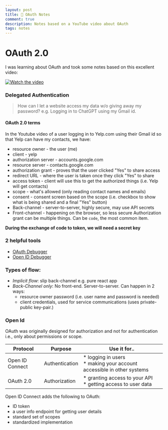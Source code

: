 ```yaml
---
layout: post
title: 🪪 OAuth Notes
comment: true
description: Notes based on a YouTube video about OAuth
tags: notes
---
```


# OAuth 2.0
I was learning about OAuth and took some notes based on this excellent video:

[![Watch the video](https://img.youtube.com/vi/996OiexHze0/0.jpg)](https://www.youtube.com/watch?v=996OiexHze0)


### Delegated Authentication

>How can I let a website access my data w/o giving away my password? e.g. Logging in to ChatGPT using my Gmail id.

#### OAuth 2.0 terms

In the Youtube video of a user logging in to Yelp.com using their Gmail id so that Yelp can have my contacts, we have:

* resource owner - the user (me)
* client - yelp
* authorization server - accounts.google.com
* resource server - contacts.google.com
* authorization grant - proves that the user clicked "Yes" to share access
* redirect URL - where the user is taken once they click "Yes" to share
* access token - client will use this to get the authorized things (i.e. Yelp will get contacts)
* scope - what's allowed (only reading contact names and emails)
* consent - consent screen based on the scope (i.e. checkbox to show what is being shared and a final "Yes" button)
* Back-channel - server-to-server, highly secure, may use API secrets
* Front-channel - happening on the browser, so less secure
Authorization grant can be multiple things. Can be `code`, the most common item.

**During the exchange of code to token, we will need a secret key**

### 2 helpful tools
* [OAuth Debugger](https://oauthdebugger.com/)
* [Open ID Debugger](https://oidcdebugger.com/)

### Types of flow:

* *Implicit flow*: slip back-channel e.g. pure react app
* *Back-Channel only*: No front-end. Server-to-server. Can happen in 2 ways:
    * resource owner password (i.e. user name and password is needed)
    * client credentials, used for service communications (uses private-public key-pair.)

### Open Id
OAuth was originally designed for authorization and not for authentication i.e., only about permissions or scope.

| Protocol | Purpose | Use it for.. |
|----------|---------| ------|
| Open ID Connect | Authentication  |  * logging in users<br>* making your account accessible in other systems |
| OAuth 2.0 | Authorization | * granting access to your API <br>* getting access to user data |

Open ID Connect adds the following to OAuth:
- ID token
- a user info endpoint for getting user details
- standard set of scopes
- standardized implementation

